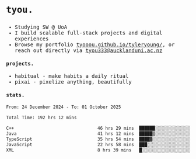 ## <samp><h3>tyou.</h3></samp>
<samp>
   
   - Studying SW @ UoA
   - I build scalable full-stack projects and digital experiences
   - Browse my portfolio [tyooou.github.io/tyleryoung/](http://tyooou.github.io/tyleryoung/), or reach out directly via [tyou333@aucklanduni.ac.nz](mailto:tyou333@aucklanduni.ac.nz)

#### projects.
- habitual - make habits a daily ritual
- pixai - pixelize anything, beautifully

#### stats.
  <!--START_SECTION:waka-->

```txt
From: 24 December 2024 - To: 01 October 2025

Total Time: 192 hrs 12 mins

C++                                46 hrs 29 mins  ██████░░░░░░░░░░░░░░░░░░░   24.07 %
Java                               41 hrs 12 mins  █████▒░░░░░░░░░░░░░░░░░░░   21.33 %
TypeScript                         35 hrs 54 mins  ████▓░░░░░░░░░░░░░░░░░░░░   18.59 %
JavaScript                         22 hrs 58 mins  ███░░░░░░░░░░░░░░░░░░░░░░   11.89 %
XML                                8 hrs 39 mins   █░░░░░░░░░░░░░░░░░░░░░░░░   04.48 %
```

<!--END_SECTION:waka-->
</samp>
